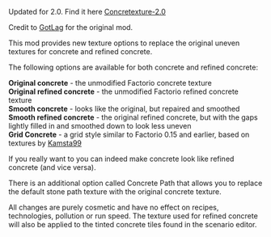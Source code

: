 Updated for 2.0. Find it here [Concretexture-2.0](https://mods.factorio.com/mod/Concretexture-2_0)

Credit to [GotLag](https://mods.factorio.com/user/GotLag) for the original mod.

This mod provides new texture options to replace the original uneven textures for concrete and refined concrete.

The following options are available for both concrete and refined concrete:

**Original concrete** - the unmodified Factorio concrete texture </br>
**Original refined concrete** - the unmodified Factorio refined concrete texture </br>
**Smooth concrete** - looks like the original, but repaired and smoothed </br>
**Smooth refined concrete** - the original refined concrete, but with the gaps lightly filled in and smoothed down to look less uneven </br>
**Grid Concrete** - a grid style similar to Factorio 0.15 and earlier, based on textures by [Kamsta99](https://mods.factorio.com/user/Kamsta99)

If you really want to you can indeed make concrete look like refined concrete (and vice versa).

There is an additional option called Concrete Path that allows you to replace the default stone path texture with the original concrete texture.

All changes are purely cosmetic and have no effect on recipes, technologies, pollution or run speed.
The texture used for refined concrete will also be applied to the tinted concrete tiles found in the scenario editor. 
